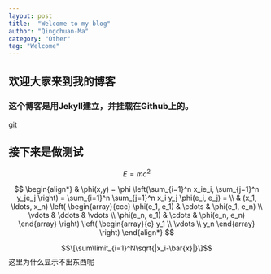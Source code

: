 ```yaml
---
layout: post
title:  "Welcome to my blog"
author: "Qingchuan-Ma"
category: "Other"
tag: "Welcome"
---
```


## 欢迎大家来到我的博客

### 这个博客是用Jekyll建立，并挂载在Github上的。

[git](http://blog.csdn.net/yywan1314520/article/details/51566924)

## 接下来是做测试


$$
E=mc^2
$$

$$
\begin{align*}
  & \phi(x,y) = \phi \left(\sum_{i=1}^n x_ie_i, \sum_{j=1}^n y_je_j \right)
  = \sum_{i=1}^n \sum_{j=1}^n x_i y_j \phi(e_i, e_j) = \\
  & (x_1, \ldots, x_n) \left( \begin{array}{ccc}
      \phi(e_1, e_1) & \cdots & \phi(e_1, e_n) \\
      \vdots & \ddots & \vdots \\
      \phi(e_n, e_1) & \cdots & \phi(e_n, e_n)
    \end{array} \right)
  \left( \begin{array}{c}
      y_1 \\
      \vdots \\
      y_n
    \end{array} \right)
\end{align*}
$$

$$\[\sum\limit_{i=1}^N\sqrt{|x_i-\bar{x}|}\]$$
这里为什么显示不出东西呢
